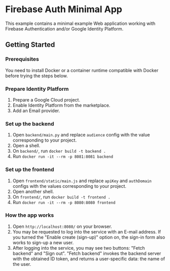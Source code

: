 # Firebase Auth Minimal App

This example contains a minimal example Web application working with Firebase
Authentication and/or Google Identity Platform.

## Getting Started

### Prerequisites

You need to install Docker or a container runtime compatible with Docker before trying
the steps below.

### Prepare Identity Platform

1. Prepare a Google Cloud project.
1. Enable Identity Platform from the marketplace.
1. Add an Email provider.

### Set up the backend

1. Open `backend/main.py` and replace `audience` config with the value corresponding to
   your project.
1. Open a shell.
1. On `backend/`, run `docker build -t backend .`
1. Run `docker run -it --rm -p 8081:8081 backend`

### Set up the frontend

1. Open `frontend/static/main.js` and replace `apiKey` and `authDomain` configs with the
   values corresponding to your project.
1. Open another shell.
1. On `frontend/`, run `docker build -t frontend .`
1. Run `docker run -it --rm -p 8080:8080 frontend`

### How the app works

1. Open `http://localhost:8080/` on your browser.
1. You may be requested to log into the service with an E-mail address.
   If you turned the "Enable create (sign-up)" option on, the sign-in form also works to
   sign-up a new user.
1. After logging into the service, you may see two buttons: "Fetch backend" and "Sign
   out". "Fetch backend" invokes the backend server with the obtained ID token, and
   returns a user-specific data: the name of the user.

